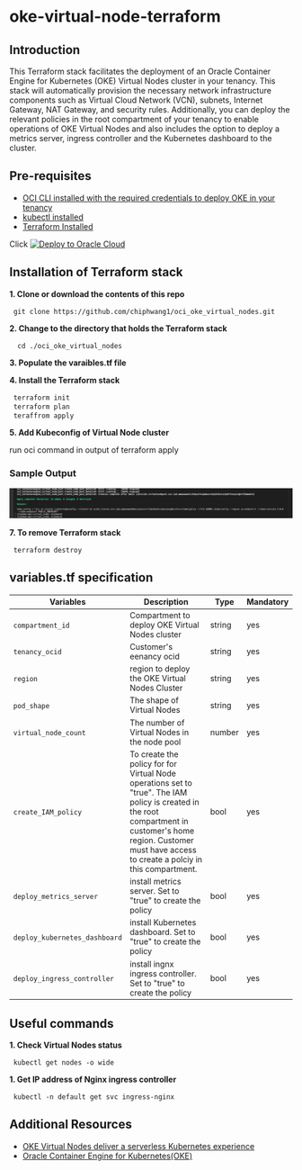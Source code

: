 # oke-virtual-node-terraform


## Introduction


This Terraform stack facilitates the deployment of an Oracle Container Engine for Kubernetes (OKE) Virtual Nodes cluster in your tenancy. This stack will automatically provision the necessary network infrastructure components such as Virtual Cloud Network (VCN), subnets, Internet Gateway, NAT Gateway, and security rules. Additionally, you can deploy the relevant policies in the root compartment of your tenancy to enable operations of OKE Virtual Nodes and also includes the option to deploy a metrics server, ingress controller and the Kubernetes dashboard to the cluster.


## Pre-requisites

- [OCI CLI installed with the required credentials to deploy OKE in your tenancy](https://docs.oracle.com/en-us/iaas/Content/API/SDKDocs/cliinstall.htm)
- [kubectl installed](https://kubernetes.io/docs/tasks/tools/)
- [Terraform Installed](https://developer.hashicorp.com/terraform/tutorials/aws-get-started/install-cli)


Click [![Deploy to Oracle Cloud](https://oci-resourcemanager-plugin.plugins.oci.oraclecloud.com/latest/deploy-to-oracle-cloud.svg)](https://cloud.oracle.com/resourcemanager/stacks/create?region=home&zipUrl=https://github.com/chiphwang1/terraform-oci-arch-oke-virtual-node/archive/refs/tags/v2.zip)

## Installation of Terraform stack

**1. Clone or download the contents of this repo** 
     
     git clone https://github.com/chiphwang1/oci_oke_virtual_nodes.git

**2. Change to the directory that holds the Terraform stack** 

      cd ./oci_oke_virtual_nodes

**3. Populate the varaibles.tf file**


**4. Install the Terraform stack**

     terraform init
     terraform plan
     teraffrom apply
  

**5. Add Kubeconfig of Virtual Node cluster**

     
 run oci command in output of terraform apply

###  Sample Output 
![title](kubeconfig1.png)


**7. To remove Terraform stack**

     terraform destroy
     
 
##  variables.tf specification


| Variables                          | Description                                                         | Type   | Mandatory |
| ---------------------------------- | ------------------------------------------------------------------- | ------ | --------- |
| `compartment_id` | Compartment to deploy OKE Virtual Nodes cluster | string | yes  |
| `tenancy_ocid` | Customer's eenancy ocid| string | yes  |
| `region` | region to deploy the OKE Virtual Nodes Cluster  | string | yes     |
| `pod_shape` | The shape of Virtual Nodes | string | yes       |
| `virtual_node_count` | The number of Virtual Nodes in the node pool  | number | yes       |
| `create_IAM_policy` | To create the policy for for Virtual Node operations set to "true". The IAM policy is created in the root compartment in customer's home region. Customer must have access to create a polciy in this compartment.| bool | yes       |
| `deploy_metrics_server` | install metrics server. Set to "true" to create the policy | bool | yes  |
| `deploy_kubernetes_dashboard` | install Kubernetes dashboard. Set to "true" to create the policy | bool | yes  |
| `deploy_ingress_controller` | install ingnx ingress controller. Set to "true" to create the policy | bool | yes  |


## Useful commands 


**1. Check Virtual Nodes status**
     
     kubectl get nodes -o wide

**1. Get IP address of Nginx ingress controller**

     kubectl -n default get svc ingress-nginx

## Additional Resources

- [OKE Virtual Nodes deliver a serverless Kubernetes experience](https://blogs.oracle.com/cloud-infrastructure/post/oke-virtual-nodes-deliver-serverless-experience)
- [Oracle Container Engine for Kubernetes(OKE)](https://www.oracle.com/cloud/cloud-native/container-engine-kubernetes/#:~:text=Oracle%20Cloud%20Infrastructure%20Container%20Engine,complexities%20of%20the%20Kubernetes%20infrastructure.)
